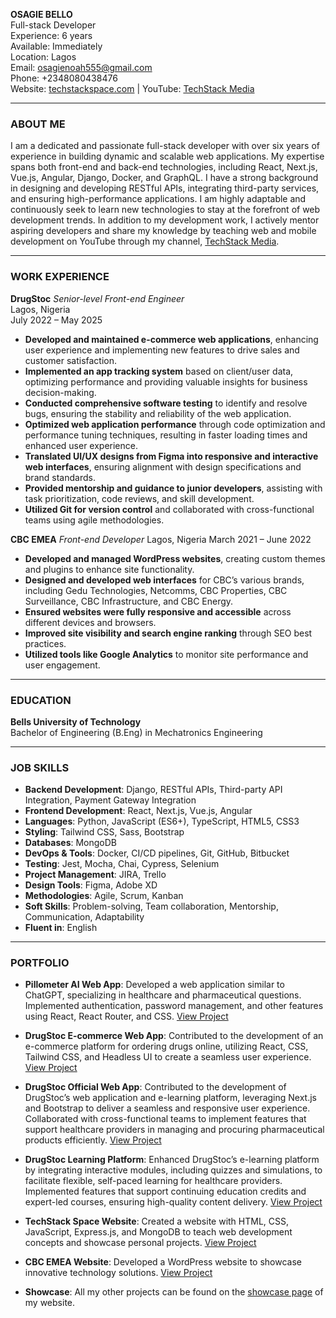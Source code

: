 **OSAGIE BELLO** \
Full-stack Developer \
Experience: 6 years \
Available: Immediately  
Location: Lagos \
Email: [osagienoah555@gmail.com](mailto:osagienoah555@gmail.com) \
Phone: +2348080438476 \
Website: [techstackspace.com](https://techstackspace.com) | YouTube: [TechStack Media](https://youtube.com/@techstackmedia)

---

### ABOUT ME

I am a dedicated and passionate full-stack developer with over six years of experience in building dynamic and scalable web applications. My expertise spans both front-end and back-end technologies, including React, Next.js, Vue.js, Angular, Django, Docker, and GraphQL. I have a strong background in designing and developing RESTful APIs, integrating third-party services, and ensuring high-performance applications. I am highly adaptable and continuously seek to learn new technologies to stay at the forefront of web development trends. In addition to my development work, I actively mentor aspiring developers and share my knowledge by teaching web and mobile development on YouTube through my channel, [TechStack Media](https://youtube.com/@techstackmedia).

---

### WORK EXPERIENCE

**DrugStoc**
*Senior-level Front-end Engineer* \
Lagos, Nigeria \
July 2022 – May 2025

* **Developed and maintained e-commerce web applications**, enhancing user experience and implementing new features to drive sales and customer satisfaction.
* **Implemented an app tracking system** based on client/user data, optimizing performance and providing valuable insights for business decision-making.
* **Conducted comprehensive software testing** to identify and resolve bugs, ensuring the stability and reliability of the web application.
* **Optimized web application performance** through code optimization and performance tuning techniques, resulting in faster loading times and enhanced user experience.
* **Translated UI/UX designs from Figma into responsive and interactive web interfaces**, ensuring alignment with design specifications and brand standards.
* **Provided mentorship and guidance to junior developers**, assisting with task prioritization, code reviews, and skill development.
* **Utilized Git for version control** and collaborated with cross-functional teams using agile methodologies.

**CBC EMEA**
*Front-end Developer*
Lagos, Nigeria
March 2021 – June 2022

* **Developed and managed WordPress websites**, creating custom themes and plugins to enhance site functionality.
* **Designed and developed web interfaces** for CBC’s various brands, including Gedu Technologies, Netcomms, CBC Properties, CBC Surveillance, CBC Infrastructure, and CBC Energy.
* **Ensured websites were fully responsive and accessible** across different devices and browsers.
* **Improved site visibility and search engine ranking** through SEO best practices.
* **Utilized tools like Google Analytics** to monitor site performance and user engagement.

---

### EDUCATION

**Bells University of Technology** \
Bachelor of Engineering (B.Eng) in Mechatronics Engineering

---

### JOB SKILLS

* **Backend Development**: Django, RESTful APIs, Third-party API Integration, Payment Gateway Integration
* **Frontend Development**: React, Next.js, Vue.js, Angular
* **Languages**: Python, JavaScript (ES6+), TypeScript, HTML5, CSS3
* **Styling**: Tailwind CSS, Sass, Bootstrap
* **Databases**: MongoDB
* **DevOps & Tools**: Docker, CI/CD pipelines, Git, GitHub, Bitbucket
* **Testing**: Jest, Mocha, Chai, Cypress, Selenium
* **Project Management**: JIRA, Trello
* **Design Tools**: Figma, Adobe XD
* **Methodologies**: Agile, Scrum, Kanban
* **Soft Skills**: Problem-solving, Team collaboration, Mentorship, Communication, Adaptability
* **Fluent in**: English

---

### PORTFOLIO

* **Pillometer AI Web App**: Developed a web application similar to ChatGPT, specializing in healthcare and pharmaceutical questions. Implemented authentication, password management, and other features using React, React Router, and CSS.
  [View Project](https://pillometer.com/)

* **DrugStoc E-commerce Web App**: Contributed to the development of an e-commerce platform for ordering drugs online, utilizing React, CSS, Tailwind CSS, and Headless UI to create a seamless user experience.
  [View Project](https://app.drugstoc.com)

* **DrugStoc Official Web App**: Contributed to the development of DrugStoc’s web application and e-learning platform, leveraging Next.js and Bootstrap to deliver a seamless and responsive user experience. Collaborated with cross-functional teams to implement features that support healthcare providers in managing and procuring pharmaceutical products efficiently.
  [View Project](https://drugstoc.com)

* **DrugStoc Learning Platform**: Enhanced DrugStoc’s e-learning platform by integrating interactive modules, including quizzes and simulations, to facilitate flexible, self-paced learning for healthcare providers. Implemented features that support continuing education credits and expert-led courses, ensuring high-quality content delivery.
  [View Project](https://www.drugstoc.com/learning)

* **TechStack Space Website**: Created a website with HTML, CSS, JavaScript, Express.js, and MongoDB to teach web development concepts and showcase personal projects.
  [View Project](https://blog.techstackspace.com)

* **CBC EMEA Website**: Developed a WordPress website to showcase innovative technology solutions.
  [View Project](https://cbcema.com)

* **Showcase**: All my other projects can be found on the [showcase page](https://techstackspace.com/projects) of my website.
